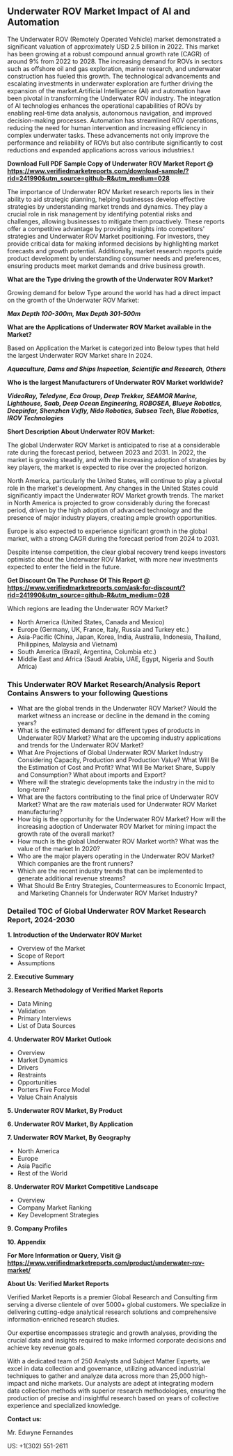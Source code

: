 <h2>Underwater ROV Market Impact of AI and Automation</h2>The Underwater ROV (Remotely Operated Vehicle) market demonstrated a significant valuation of approximately USD 2.5 billion in 2022. This market has been growing at a robust compound annual growth rate (CAGR) of around 9% from 2022 to 2028. The increasing demand for ROVs in sectors such as offshore oil and gas exploration, marine research, and underwater construction has fueled this growth. The technological advancements and escalating investments in underwater exploration are further driving the expansion of the market.Artificial Intelligence (AI) and automation have been pivotal in transforming the Underwater ROV industry. The integration of AI technologies enhances the operational capabilities of ROVs by enabling real-time data analysis, autonomous navigation, and improved decision-making processes. Automation has streamlined ROV operations, reducing the need for human intervention and increasing efficiency in complex underwater tasks. These advancements not only improve the performance and reliability of ROVs but also contribute significantly to cost reductions and expanded applications across various industries.t</p><p id="" class=""><strong>Download Full PDF Sample Copy of Underwater ROV Market Report @ <a href="https://www.verifiedmarketreports.com/download-sample/?rid=241990&utm_source=github-R&utm_medium=028" target="_blank">https://www.verifiedmarketreports.com/download-sample/?rid=241990&utm_source=github-R&utm_medium=028</a></strong></p><p>The importance of&nbsp;Underwater ROV Market research reports lies in their ability to aid strategic planning, helping businesses develop effective strategies by understanding market trends and dynamics. They play a crucial role in risk management by identifying potential risks and challenges, allowing businesses to mitigate them proactively. These reports offer a competitive advantage by providing insights into competitors' strategies and Underwater ROV Market positioning. For investors, they provide critical data for making informed decisions by highlighting market forecasts and growth potential. Additionally, market research reports guide product development by understanding consumer needs and preferences, ensuring products meet market demands and drive business growth.</p><p><strong>What are the&nbsp;Type driving the growth of the Underwater ROV Market?</strong></p><p id="" class="">Growing demand for below Type around the world has had a direct impact on the growth of the Underwater ROV Market:</p><em><strong>Max Depth 100-300m, Max Depth 301-500m</strong></em></p><strong>What are the&nbsp;Applications&nbsp;of Underwater ROV Market available in the Market?</strong></p><p id="" class="">Based on Application the Market is categorized into Below types that held the largest Underwater ROV Market share In 2024.</p><em><strong>Aquaculture, Dams and Ships Inspection, Scientific and Research, Others</strong></em></p><strong>Who is the largest Manufacturers of Underwater ROV Market worldwide?</strong></p><p><em><strong>VideoRay, Teledyne, Eca Group, Deep Trekker, SEAMOR Marine, Lighthouse, Saab, Deep Ocean Engineering, ROBOSEA, Blueye Robotics, Deepinfar, Shenzhen Vxfly, Nido Robotics, Subsea Tech, Blue Robotics, IROV Technologies</strong></em></p><p id="" class=""><strong>Short Description About Underwater ROV Market:</strong></p><p>The global Underwater ROV Market is anticipated to rise at a considerable rate during the forecast period, between 2023 and 2031. In 2022, the market is growing steadily, and with the increasing adoption of strategies by key players, the market is expected to rise over the projected horizon.</p><p>North America, particularly the United States, will continue to play a pivotal role in the market's development. Any changes in the United States could significantly impact the Underwater ROV Market growth trends. The market in North America is projected to grow considerably during the forecast period, driven by the high adoption of advanced technology and the presence of major industry players, creating ample growth opportunities.</p><p>Europe is also expected to experience significant growth in the global market, with a strong CAGR during the forecast period from 2024 to 2031.</p><p>Despite intense competition, the clear global recovery trend keeps investors optimistic about the Underwater ROV Market, with more new investments expected to enter the field in the future.</p><p id="" class=""><strong>Get Discount On The Purchase Of This Report @ <a href="https://www.verifiedmarketreports.com/ask-for-discount/?rid=241990&utm_source=github-R&utm_medium=028" target="_blank">https://www.verifiedmarketreports.com/ask-for-discount/?rid=241990&utm_source=github-R&utm_medium=028</a></strong></p>Which regions are leading the Underwater ROV Market?</p><ul><li>North America (United States, Canada and Mexico)</li><li>Europe (Germany, UK, France, Italy, Russia and Turkey etc.)</li><li>Asia-Pacific (China, Japan, Korea, India, Australia, Indonesia, Thailand, Philippines, Malaysia and Vietnam)</li><li>South America (Brazil, Argentina, Columbia etc.)</li><li>Middle East and Africa (Saudi Arabia, UAE, Egypt, Nigeria and South Africa)</li></ul><h3 id="" class="">This Underwater ROV Market Research/Analysis Report Contains Answers to your following Questions</h3><ul><li>What are the global trends in the Underwater ROV Market? Would the market witness an increase or decline in the demand in the coming years?</li><li>What is the estimated demand for different types of products in Underwater ROV Market? What are the upcoming industry applications and trends for the Underwater ROV Market?</li><li>What Are Projections of Global Underwater ROV Market Industry Considering Capacity, Production and Production Value? What Will Be the Estimation of Cost and Profit? What Will Be Market Share, Supply and Consumption? What about imports and Export?</li><li>Where will the strategic developments take the industry in the mid to long-term?</li><li>What are the factors contributing to the final price of Underwater ROV Market? What are the raw materials used for Underwater ROV Market manufacturing?</li><li>How big is the opportunity for the Underwater ROV Market? How will the increasing adoption of Underwater ROV Market for mining impact the growth rate of the overall market?</li><li>How much is the global Underwater ROV Market worth? What was the value of the market In 2020?</li><li>Who are the major players operating in the Underwater ROV Market? Which companies are the front runners?</li><li>Which are the recent industry trends that can be implemented to generate additional revenue streams?</li><li>What Should Be Entry Strategies, Countermeasures to Economic Impact, and Marketing Channels for Underwater ROV Market Industry?</li></ul><h3 id="" class="">Detailed TOC of Global Underwater ROV Market Research Report, 2024-2030</h3><p id="" class=""><strong>1. Introduction of the Underwater ROV Market</strong></p><ul><li>Overview of the Market</li><li>Scope of Report</li><li>Assumptions</li></ul><p id="" class=""><strong>2. Executive Summary</strong></p><p id="" class=""><strong>3. Research Methodology of Verified Market Reports</strong></p><ul><li>Data Mining</li><li>Validation</li><li>Primary Interviews</li><li>List of Data Sources</li></ul><p id="" class=""><strong>4. Underwater ROV Market Outlook</strong></p><ul><li>Overview</li><li>Market Dynamics</li><li>Drivers</li><li>Restraints</li><li>Opportunities</li><li>Porters Five Force Model</li><li>Value Chain Analysis</li></ul><p id="" class=""><strong>5. Underwater ROV Market, By Product</strong></p><p id="" class=""><strong>6. Underwater ROV Market, By Application</strong></p><p id="" class=""><strong>7. Underwater ROV Market, By Geography</strong></p><ul><li>North America</li><li>Europe</li><li>Asia Pacific</li><li>Rest of the World</li></ul><p id="" class=""><strong>8. Underwater ROV Market Competitive Landscape</strong></p><ul><li>Overview</li><li>Company Market Ranking</li><li>Key Development Strategies</li></ul><p id="" class=""><strong>9. Company Profiles</strong></p><p id="" class=""><strong>10. Appendix</strong></p><p id="" class=""><strong>For More Information or Query, Visit @ <a href="https://www.verifiedmarketreports.com/product/underwater-rov-market/" target="_blank">https://www.verifiedmarketreports.com/product/underwater-rov-market/</a></strong></p><p id="" class=""><strong>About Us: Verified Market Reports</strong></p><p id="" class="">Verified Market Reports is a premier Global Research and Consulting firm serving a diverse clientele of over 5000+ global customers. We specialize in delivering cutting-edge analytical research solutions and comprehensive information-enriched research studies.</p><p id="" class="">Our expertise encompasses strategic and growth analyses, providing the crucial data and insights required to make informed corporate decisions and achieve key revenue goals.</p><p id="" class="">With a dedicated team of 250 Analysts and Subject Matter Experts, we excel in data collection and governance, utilizing advanced industrial techniques to gather and analyze data across more than 25,000 high-impact and niche markets. Our analysts are adept at integrating modern data collection methods with superior research methodologies, ensuring the production of precise and insightful research based on years of collective experience and specialized knowledge.</p><p id="" class=""><strong>Contact us:</strong></p><p id="" class="">Mr. Edwyne Fernandes</p><p id="" class="">US: +1(302) 551-2611</p>